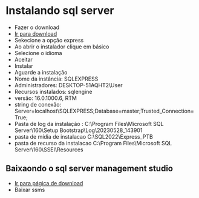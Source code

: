 # Instalando sql server

* Fazer o download
* <a href="https://www.microsoft.com/pt-br/sql-server/sql-server-downloads">Ir para download</a>
* Sekecione a opção express
* Ao abrir o instalador clique em básico
* Selecione o idioma
* Aceitar 
* Instalar
* Aguarde a instalação
* Nome da instância: SQLEXPRESS
* Administradores: DESKTOP-51AQHT2\User
* Recursos instalados: sqlengine
* versão: 16.0.1000.6, RTM
* string de conexão: Server=localhost\SQLEXPRESS;Database=master;Trusted_Connection=True;
* Pasta de log da instalação : C:\Program Files\Microsoft SQL Server\160\Setup Bootstrap\Log\20230528_143901
* pasta de mídia de instalacao C:\SQL2022\Express_PTB
* pasta de recurso da instalacao C:\Program Files\Microsoft SQL Server\160\SSEI\Resources

## Baixaondo o sql server management studio
* <a href="https://learn.microsoft.com/pt-br/sql/ssms/download-sql-server-management-studio-ssms?redirectedfrom=MSDN&view=sql-server-ver16">Ir para págica de download</a>
* Baixar ssms
